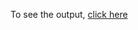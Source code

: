 To see the output, [click here](https://htmlpreview.github.io/?https://github.com/Anubhav2912/coursera.github.io/blob/main/mod3_solutions/index.html)
